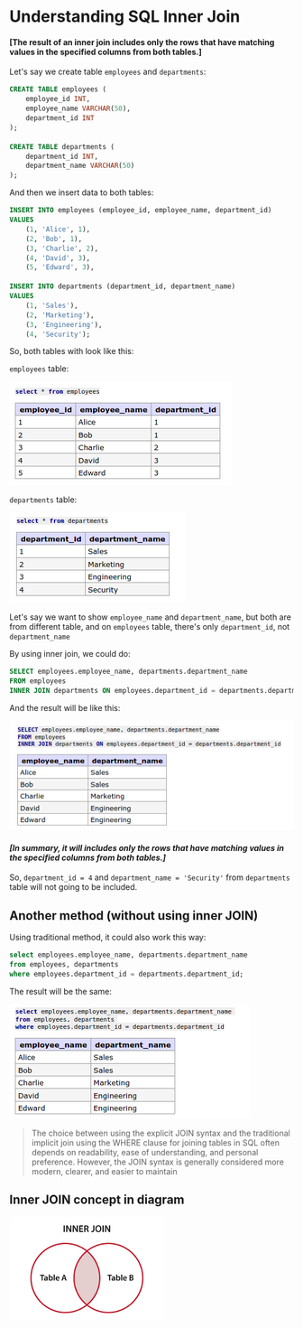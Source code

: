 # Understanding SQL Inner Join

#### [The result of an inner join includes only the rows that have matching values in the specified columns from both tables.]

Let's say we create table `employees` and `departments`:

```sql
CREATE TABLE employees (
    employee_id INT,
    employee_name VARCHAR(50),
    department_id INT
);

CREATE TABLE departments (
    department_id INT,
    department_name VARCHAR(50)
);
```

And then we insert data to both tables:

```sql
INSERT INTO employees (employee_id, employee_name, department_id)
VALUES
    (1, 'Alice', 1),
    (2, 'Bob', 1),
    (3, 'Charlie', 2),
    (4, 'David', 3),
    (5, 'Edward', 3),

INSERT INTO departments (department_id, department_name)
VALUES
    (1, 'Sales'),
    (2, 'Marketing'),
    (3, 'Engineering'),
    (4, 'Security');
```

So, both tables with look like this:

`employees` table:

![Employees](employees.png)

`departments` table:

![Departments](departments.png)

Let's say we want to show `employee_name` and `department_name`, but both are from different table, and on `employees` table, there's only `department_id`, not `department_name`

By using inner join, we could do:

```sql
SELECT employees.employee_name, departments.department_name
FROM employees
INNER JOIN departments ON employees.department_id = departments.department_id;
```

And the result will be like this:

![Inner Join](inner_join.png)

#### _[In summary, it will includes only the rows that have matching values in the specified columns from both tables.]_

So, `department_id = 4` and `department_name = 'Security'` from `departments` table will not going to be included.

## Another method (without using inner JOIN)

Using traditional method, it could also work this way:

```sql
select employees.employee_name, departments.department_name
from employees, departments
where employees.department_id = departments.department_id;
```

The result will be the same:

![alternative query](without_join.png)

> The choice between using the explicit JOIN syntax and the traditional implicit join using the WHERE clause for joining tables in SQL often depends on readability, ease of understanding, and personal preference. However, the JOIN syntax is generally considered more modern, clearer, and easier to maintain

## Inner JOIN concept in diagram

![Inner Join Diagram](diagram.png)
